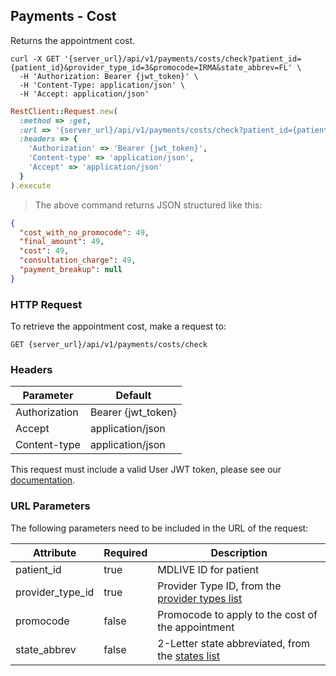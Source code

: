## Payments - Cost

Returns the appointment cost.

```shell
curl -X GET '{server_url}/api/v1/payments/costs/check?patient_id={patient_id}&provider_type_id=3&promocode=IRMA&state_abbrev=FL' \
  -H 'Authorization: Bearer {jwt_token}' \
  -H 'Content-Type: application/json' \
  -H 'Accept: application/json'
```

```ruby
RestClient::Request.new(
  :method => :get,
  :url => '{server_url}/api/v1/payments/costs/check?patient_id={patient_id}&provider_type_id=3&promocode=IRMA&state_abbrev=FL',
  :headers => {
    'Authorization' => 'Bearer {jwt_token}',
    'Content-type' => 'application/json',
    'Accept' => 'application/json'
  }
).execute
```

> The above command returns JSON structured like this:

```json
{
  "cost_with_no_promocode": 49,
  "final_amount": 49,
  "cost": 49,
  "consultation_charge": 49,
  "payment_breakup": null
}
```


### HTTP Request

To retrieve the appointment cost, make a request to:

`GET {server_url}/api/v1/payments/costs/check`


### Headers

Parameter     | Default
--------------|------------------------
Authorization | Bearer {jwt_token}
Accept        | application/json
Content-type  | application/json

This request must include a valid User JWT token, please see our [documentation](#user-tokens).


### URL Parameters

The following parameters need to be included in the URL of the request:

Attribute        | Required | Description
-----------------|----------|----------------------
patient_id       | true     | MDLIVE ID for patient
provider_type_id | true     | Provider Type ID, from the [provider types list](#provider-types)
promocode        | false    | Promocode to apply to the cost of the appointment
state_abbrev     | false    | 2-Letter state abbreviated, from the [states list](#states)
